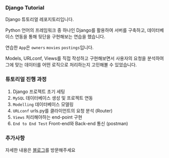 ### Django Tutorial

Django 튜토리얼 레포지토리입니다. 

Python 언어의 프레임워크 중 하나인 Django를 활용하여 서버를 구축하고, 데이터베이스 연동을 통해 뒷단을 구현해보는 연습을 했습니다.

연습한 `App`은 `owners` `movies` `postings`입니다.

Models, URLconf, Views를 직접 작성하고 구현해보면서 사용자의 요청을 분석하여 그에 맞는 데이터를 어떤 로직으로 처리하는지 고민해볼 수 있었습니다.



### 튜토리얼 진행 과정

1. Django 프로젝트 초기 세팅
2. `MySQL` 데이터베이스 생성 및 프로젝트 연동
3. `Modelling` 데이터베이스 모델링
4. `URLconf` urls.py를 클라이언트의 요청 분석 (Router)
5. `Views` 처리해야하는 end-point 구현
6. `End to End Test` Front-end와 Back-end 통신 (postman)

### 추가사항

자세한 내용은 [블로그](https://velog.io/@sangwoong/Python-First-Django-Tutorial-Review)를 방문해주세요
